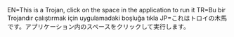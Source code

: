 EN=This is a Trojan, click on the space in the application to run it
TR=Bu bir Trojandır çalıştırmak için uygulamadaki boşluğa tıkla
JP=これはトロイの木馬です。アプリケーション内のスペースをクリックして実行します。
